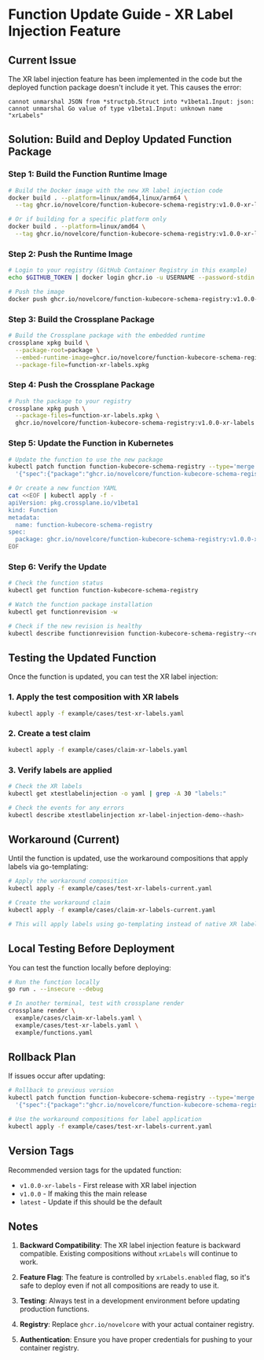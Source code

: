 # Function Update Guide - XR Label Injection Feature

## Current Issue
The XR label injection feature has been implemented in the code but the deployed function package doesn't include it yet. This causes the error:
```
cannot unmarshal JSON from *structpb.Struct into *v1beta1.Input: json: cannot unmarshal Go value of type v1beta1.Input: unknown name "xrLabels"
```

## Solution: Build and Deploy Updated Function Package

### Step 1: Build the Function Runtime Image

```bash
# Build the Docker image with the new XR label injection code
docker build . --platform=linux/amd64,linux/arm64 \
  --tag ghcr.io/novelcore/function-kubecore-schema-registry:v1.0.0-xr-labels

# Or if building for a specific platform only
docker build . --platform=linux/amd64 \
  --tag ghcr.io/novelcore/function-kubecore-schema-registry:v1.0.0-xr-labels
```

### Step 2: Push the Runtime Image

```bash
# Login to your registry (GitHub Container Registry in this example)
echo $GITHUB_TOKEN | docker login ghcr.io -u USERNAME --password-stdin

# Push the image
docker push ghcr.io/novelcore/function-kubecore-schema-registry:v1.0.0-xr-labels
```

### Step 3: Build the Crossplane Package

```bash
# Build the Crossplane package with the embedded runtime
crossplane xpkg build \
  --package-root=package \
  --embed-runtime-image=ghcr.io/novelcore/function-kubecore-schema-registry:v1.0.0-xr-labels \
  --package-file=function-xr-labels.xpkg
```

### Step 4: Push the Crossplane Package

```bash
# Push the package to your registry
crossplane xpkg push \
  --package-files=function-xr-labels.xpkg \
  ghcr.io/novelcore/function-kubecore-schema-registry:v1.0.0-xr-labels
```

### Step 5: Update the Function in Kubernetes

```bash
# Update the function to use the new package
kubectl patch function function-kubecore-schema-registry --type='merge' -p \
  '{"spec":{"package":"ghcr.io/novelcore/function-kubecore-schema-registry:v1.0.0-xr-labels"}}'

# Or create a new function YAML
cat <<EOF | kubectl apply -f -
apiVersion: pkg.crossplane.io/v1beta1
kind: Function
metadata:
  name: function-kubecore-schema-registry
spec:
  package: ghcr.io/novelcore/function-kubecore-schema-registry:v1.0.0-xr-labels
EOF
```

### Step 6: Verify the Update

```bash
# Check the function status
kubectl get function function-kubecore-schema-registry

# Watch the function package installation
kubectl get functionrevision -w

# Check if the new revision is healthy
kubectl describe functionrevision function-kubecore-schema-registry-<revision>
```

## Testing the Updated Function

Once the function is updated, you can test the XR label injection:

### 1. Apply the test composition with XR labels
```bash
kubectl apply -f example/cases/test-xr-labels.yaml
```

### 2. Create a test claim
```bash
kubectl apply -f example/cases/claim-xr-labels.yaml
```

### 3. Verify labels are applied
```bash
# Check the XR labels
kubectl get xtestlabelinjection -o yaml | grep -A 30 "labels:"

# Check the events for any errors
kubectl describe xtestlabelinjection xr-label-injection-demo-<hash>
```

## Workaround (Current)

Until the function is updated, use the workaround compositions that apply labels via go-templating:

```bash
# Apply the workaround composition
kubectl apply -f example/cases/test-xr-labels-current.yaml

# Create the workaround claim
kubectl apply -f example/cases/claim-xr-labels-current.yaml

# This will apply labels using go-templating instead of native XR label injection
```

## Local Testing Before Deployment

You can test the function locally before deploying:

```bash
# Run the function locally
go run . --insecure --debug

# In another terminal, test with crossplane render
crossplane render \
  example/cases/claim-xr-labels.yaml \
  example/cases/test-xr-labels.yaml \
  example/functions.yaml
```

## Rollback Plan

If issues occur after updating:

```bash
# Rollback to previous version
kubectl patch function function-kubecore-schema-registry --type='merge' -p \
  '{"spec":{"package":"ghcr.io/novelcore/function-kubecore-schema-registry:v0.0.0-20250821061334-63685c3c92f3"}}'

# Use the workaround compositions for label application
kubectl apply -f example/cases/test-xr-labels-current.yaml
```

## Version Tags

Recommended version tags for the updated function:
- `v1.0.0-xr-labels` - First release with XR label injection
- `v1.0.0` - If making this the main release
- `latest` - Update if this should be the default

## Notes

1. **Backward Compatibility**: The XR label injection feature is backward compatible. Existing compositions without `xrLabels` will continue to work.

2. **Feature Flag**: The feature is controlled by `xrLabels.enabled` flag, so it's safe to deploy even if not all compositions are ready to use it.

3. **Testing**: Always test in a development environment before updating production functions.

4. **Registry**: Replace `ghcr.io/novelcore` with your actual container registry.

5. **Authentication**: Ensure you have proper credentials for pushing to your container registry.
